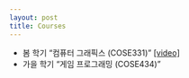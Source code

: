 ```yaml
---
layout: post
title: Courses
---
```


* 봄 학기 “컴퓨터 그래픽스 (COSE331)” [[video]](https://www.youtube.com/watch?v=EdkPDiwsTF0&list=PLYEC1V9tJOl03WLDoUEKbiYW_Xt4W6LTl)
* 가을 학기 “게임 프로그래밍 (COSE434)”